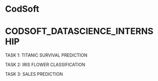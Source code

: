 # CodSoft
# CODSOFT_DATASCIENCE_INTERNSHIP

TASK 1: TITANIC SURVIVAL PREDICTION

TASK 2: IRIS FLOWER CLASSIFICATION

TASK 3: SALES PREDICTION
